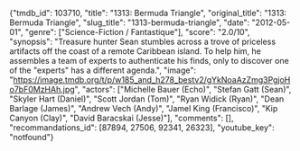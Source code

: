 {"tmdb_id": 103710, "title": "1313: Bermuda Triangle", "original_title": "1313: Bermuda Triangle", "slug_title": "1313-bermuda-triangle", "date": "2012-05-01", "genre": ["Science-Fiction / Fantastique"], "score": "2.0/10", "synopsis": "Treasure hunter Sean stumbles across a trove of priceless artifacts off the coast of a remote Caribbean island. To help him, he assembles a team of experts to authenticate his finds, only to discover one of the \"experts\" has a different agenda.", "image": "https://image.tmdb.org/t/p/w185_and_h278_bestv2/gYkNoaAzZmg3PgjoHo7bF0MzHAh.jpg", "actors": ["Michelle Bauer (Echo)", "Stefan Gatt (Sean)", "Skyler Hart (Daniel)", "Scott Jordan (Tom)", "Ryan Widick (Ryan)", "Dean Barlage (James)", "Andrew Vech (Andy)", "Jamel King (Francisco)", "Kip Canyon (Clay)", "David Baracskai (Jesse)"], "comments": [], "recommandations_id": [87894, 27506, 92341, 26323], "youtube_key": "notfound"}